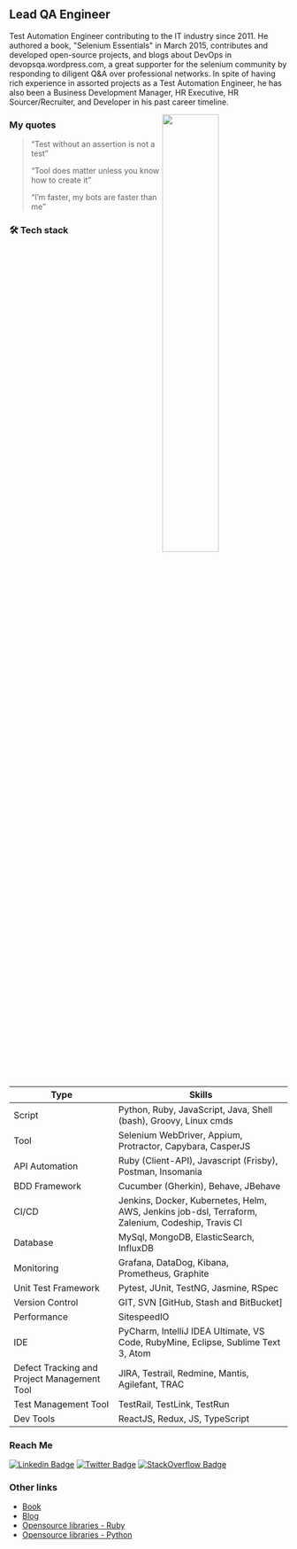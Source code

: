 ## Lead QA Engineer

Test Automation Engineer contributing to the IT industry since 2011. He authored a book, "Selenium Essentials" in March 2015, contributes and developed open-source projects, and blogs about DevOps in devopsqa.wordpress.com, a great supporter for the selenium community by responding to diligent Q&A over professional networks. In spite of having rich experience in assorted projects as a Test Automation Engineer, he has also been a Business Development Manager, HR Executive, HR Sourcer/Recruiter, and Developer in his past career timeline.

<img align='right' width=45% src="https://github-readme-stats.vercel.app/api?username=prashanth-sams&show_icons=true">


### **My quotes**
> “Test without an assertion is not a test”
>
> “Tool does matter unless you know how to create it”
>
> “I’m faster, my bots are faster than me”

### 🛠️ Tech stack

| Type         | Skills            |
| -------------- | ---------          |
| Script    | Python, Ruby, JavaScript, Java, Shell (bash), Groovy, Linux cmds |
| Tool    | Selenium WebDriver, Appium, Protractor, Capybara, CasperJS |
| API Automation    | Ruby (Client-API), Javascript (Frisby), Postman, Insomania |
| BDD Framework    | Cucumber (Gherkin), Behave, JBehave |
| CI/CD    | Jenkins, Docker, Kubernetes, Helm, AWS, Jenkins job-dsl, Terraform, Zalenium, Codeship, Travis CI |
| Database    | MySql, MongoDB, ElasticSearch, InfluxDB |
| Monitoring    | Grafana, DataDog, Kibana, Prometheus, Graphite |
| Unit Test Framework    | Pytest, JUnit, TestNG, Jasmine, RSpec |
| Version Control    | GIT, SVN [GitHub, Stash and BitBucket] |
| Performance    | SitespeedIO |
| IDE    | PyCharm, IntelliJ IDEA Ultimate, VS Code, RubyMine, Eclipse, Sublime Text 3, Atom |
| Defect Tracking and Project Management Tool    | JIRA, Testrail, Redmine, Mantis, Agilefant, TRAC |
| Test Management Tool    | TestRail, TestLink, TestRun |
| Dev Tools    | ReactJS, Redux, JS, TypeScript |


### Reach Me
[![Linkedin Badge](https://img.shields.io/badge/-prashanthsams-blue?style=flat-square&logo=Linkedin&logoColor=white&link=https://www.linkedin.com/in/prashanth-sams-58208953/)](https://www.linkedin.com/in/prashanth-sams-58208953/) 
[![Twitter Badge](https://img.shields.io/badge/-prashanthsams-1ca0f1?style=flat-square&logo=twitter&logoColor=white&link=https://twitter.com/prashanthsams)](https://twitter.com/prashanthsams) 
[![StackOverflow Badge](https://img.shields.io/badge/-prashanthsams-2d2d2d?style=flat-square&logo=StackOverflow&logoColor=orange&link=https://stackoverflow.com/users/1482709/prashanth-sams)](https://stackoverflow.com/users/1482709/prashanth-sams) 

### Other links
- [Book](https://www.amazon.com/Selenium-Essentials-Prashanth-Sams-ebook/dp/B00VEH8MSU)
- [Blog](https://devopsqa.wordpress.com/)
- [Opensource libraries - Ruby](https://rubygems.org/profiles/prashanthsams)
- [Opensource libraries - Python](https://pypi.org/user/prashanthsams/)

